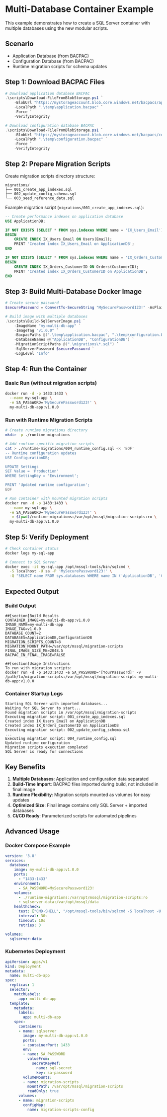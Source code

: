 # Multi-Database Container Example

This example demonstrates how to create a SQL Server container with multiple databases using the new modular scripts.

## Scenario
- Application Database (from BACPAC)
- Configuration Database (from BACPAC)  
- Runtime migration scripts for schema updates

## Step 1: Download BACPAC Files

```powershell
# Download application database BACPAC
.\scripts\Download-FileFromBlobStorage.ps1 `
    -BlobUrl "https://mystorageaccount.blob.core.windows.net/bacpacs/application.bacpac" `
    -LocalPath ".\temp\application.bacpac" `
    -Force `
    -VerifyIntegrity

# Download configuration database BACPAC
.\scripts\Download-FileFromBlobStorage.ps1 `
    -BlobUrl "https://mystorageaccount.blob.core.windows.net/bacpacs/configuration.bacpac" `
    -LocalPath ".\temp\configuration.bacpac" `
    -Force `
    -VerifyIntegrity
```

## Step 2: Prepare Migration Scripts

Create migration scripts directory structure:
```
migrations/
├── 001_create_app_indexes.sql
├── 002_update_config_schema.sql
└── 003_seed_reference_data.sql
```

Example migration script (`migrations/001_create_app_indexes.sql`):
```sql
-- Create performance indexes on application database
USE ApplicationDB;

IF NOT EXISTS (SELECT * FROM sys.indexes WHERE name = 'IX_Users_Email')
BEGIN
    CREATE INDEX IX_Users_Email ON Users(Email);
    PRINT 'Created index IX_Users_Email on ApplicationDB';
END

IF NOT EXISTS (SELECT * FROM sys.indexes WHERE name = 'IX_Orders_CustomerID')
BEGIN
    CREATE INDEX IX_Orders_CustomerID ON Orders(CustomerID);
    PRINT 'Created index IX_Orders_CustomerID on ApplicationDB';
END
```

## Step 3: Build Multi-Database Docker Image

```powershell
# Create secure password
$securePassword = ConvertTo-SecureString "MySecurePassword123!" -AsPlainText -Force

# Build image with multiple databases
.\scripts\Build-SqlServerImage.ps1 `
    -ImageName "my-multi-db-app" `
    -ImageTag "v1.0.0" `
    -BacpacPaths @(".\temp\application.bacpac", ".\temp\configuration.bacpac") `
    -DatabaseNames @("ApplicationDB", "ConfigurationDB") `
    -MigrationScriptPaths @(".\migrations\*.sql") `
    -SqlServerPassword $securePassword `
    -LogLevel "Info"
```

## Step 4: Run the Container

### Basic Run (without migration scripts)
```bash
docker run -d -p 1433:1433 \
  --name my-sql-app \
  -e SA_PASSWORD='MySecurePassword123!' \
  my-multi-db-app:v1.0.0
```

### Run with Runtime Migration Scripts
```bash
# Create runtime migrations directory
mkdir -p ./runtime-migrations

# Add runtime-specific migration scripts
cat > ./runtime-migrations/004_runtime_config.sql << 'EOF'
-- Runtime configuration updates
USE ConfigurationDB;

UPDATE Settings 
SET Value = 'Production' 
WHERE SettingKey = 'Environment';

PRINT 'Updated runtime configuration';
EOF

# Run container with mounted migration scripts
docker run -d -p 1433:1433 \
  --name my-sql-app \
  -e SA_PASSWORD='MySecurePassword123!' \
  -v $(pwd)/runtime-migrations:/var/opt/mssql/migration-scripts:ro \
  my-multi-db-app:v1.0.0
```

## Step 5: Verify Deployment

```bash
# Check container status
docker logs my-sql-app

# Connect to SQL Server
docker exec -it my-sql-app /opt/mssql-tools/bin/sqlcmd \
  -S localhost -U sa -P 'MySecurePassword123!' \
  -Q "SELECT name FROM sys.databases WHERE name IN ('ApplicationDB', 'ConfigurationDB')"
```

## Expected Output

### Build Output
```
##[section]Build Results
CONTAINER_IMAGE=my-multi-db-app:v1.0.0
IMAGE_NAME=my-multi-db-app
IMAGE_TAG=v1.0.0
DATABASE_COUNT=2
DATABASES=ApplicationDB,ConfigurationDB
MIGRATION_SCRIPTS_COUNT=3
MIGRATION_MOUNT_PATH=/var/opt/mssql/migration-scripts
FINAL_IMAGE_SIZE_MB=2048.5
BACPAC_IN_FINAL_IMAGE=FALSE

##[section]Usage Instructions
To run with migration scripts:
docker run -d -p 1433:1433 -e SA_PASSWORD='[YourPassword]' -v /path/to/migration-scripts:/var/opt/mssql/migration-scripts my-multi-db-app:v1.0.0
```

### Container Startup Logs
```
Starting SQL Server with imported databases...
Waiting for SQL Server to start...
Found migration scripts in /var/opt/mssql/migration-scripts
Executing migration script: 001_create_app_indexes.sql
Created index IX_Users_Email on ApplicationDB
Created index IX_Orders_CustomerID on ApplicationDB
Executing migration script: 002_update_config_schema.sql
...
Executing migration script: 004_runtime_config.sql
Updated runtime configuration
Migration scripts execution completed
SQL Server is ready for connections
```

## Key Benefits

1. **Multiple Databases**: Application and configuration data separated
2. **Build-Time Import**: BACPAC files imported during build, not included in final image
3. **Runtime Flexibility**: Migration scripts mounted as volumes for easy updates
4. **Optimized Size**: Final image contains only SQL Server + imported databases
5. **CI/CD Ready**: Parameterized scripts for automated pipelines

## Advanced Usage

### Docker Compose Example
```yaml
version: '3.8'
services:
  database:
    image: my-multi-db-app:v1.0.0
    ports:
      - "1433:1433"
    environment:
      - SA_PASSWORD=MySecurePassword123!
    volumes:
      - ./runtime-migrations:/var/opt/mssql/migration-scripts:ro
      - sqlserver-data:/var/opt/mssql/data
    healthcheck:
      test: ["CMD-SHELL", "/opt/mssql-tools/bin/sqlcmd -S localhost -U sa -P $$SA_PASSWORD -Q 'SELECT 1'"]
      interval: 30s
      timeout: 10s
      retries: 3

volumes:
  sqlserver-data:
```

### Kubernetes Deployment
```yaml
apiVersion: apps/v1
kind: Deployment
metadata:
  name: multi-db-app
spec:
  replicas: 1
  selector:
    matchLabels:
      app: multi-db-app
  template:
    metadata:
      labels:
        app: multi-db-app
    spec:
      containers:
      - name: sqlserver
        image: my-multi-db-app:v1.0.0
        ports:
        - containerPort: 1433
        env:
        - name: SA_PASSWORD
          valueFrom:
            secretKeyRef:
              name: sql-secret
              key: sa-password
        volumeMounts:
        - name: migration-scripts
          mountPath: /var/opt/mssql/migration-scripts
          readOnly: true
      volumes:
      - name: migration-scripts
        configMap:
          name: migration-scripts-config
```
